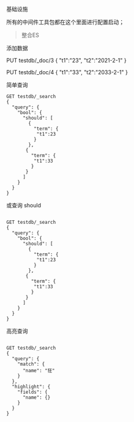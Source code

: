 基础设施

所有的中间件工具包都在这个里面进行配置启动；



> 整合ES

添加数据

PUT testdb/_doc/3
{
  "t1":"23",
  "t2":"2021-2-1"
}


PUT testdb/_doc/4
{
  "t1":"33",
  "t2":"2033-2-1"
}

简单查询
```aidl
GET testdb/_search
{
  "query": {
    "bool": {
      "should": [
        {
          "term": {
           "t1":23
          }
        },
       {
         "term": {
          "t1":33
         }
       }
      ]
    }
  }
}
```
或查询 should
```aidl

GET testdb/_search
{
  "query": {
    "bool": {
      "should": [
        {
          "term": {
           "t1":23
          }
        },
       {
         "term": {
          "t1":33
         }
       }
      ]
    }
  }
}

```

高亮查询
```aidl

GET testdb/_search
{
  "query": {
    "match": {
      "name": "狂"
    }
  },
  "highlight": {
    "fields": {
      "name": {}
    }
  }
}
```